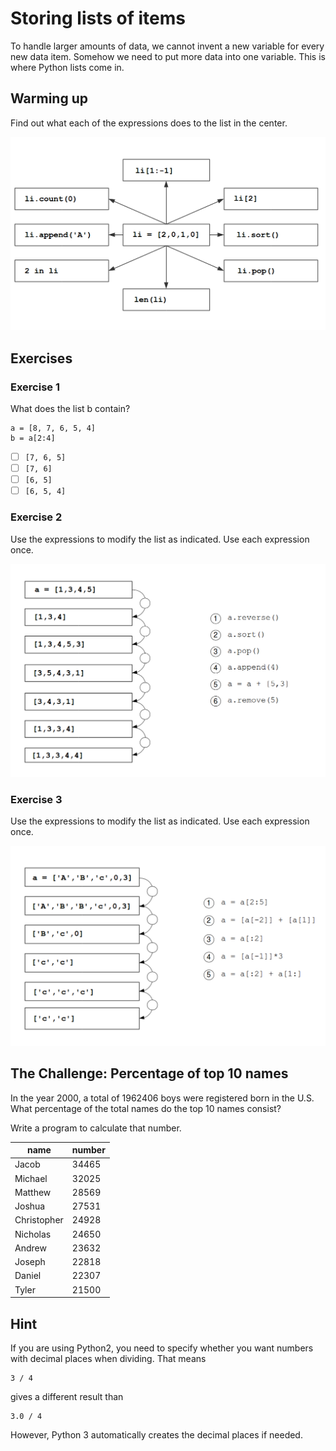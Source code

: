 
# Storing lists of items

To handle larger amounts of data, we cannot invent a new variable for every new data item. Somehow we need to put more data into one variable. This is where Python lists come in.

## Warming up

Find out what each of the expressions does to the list in the center.

![list exercise](../exercises/lists.png)


## Exercises

### Exercise 1

What does the list b contain?

    a = [8, 7, 6, 5, 4]
    b = a[2:4]

- [ ] `[7, 6, 5]`
- [ ] `[7, 6]`
- [ ] `[6, 5]`
- [ ] `[6, 5, 4]`

### Exercise 2

Use the expressions to modify the list as indicated. Use each expression once.

![list funcs exercise2](../exercises/list_funcs2.png)


### Exercise 3

Use the expressions to modify the list as indicated. Use each expression once.

![list funcs exercise1](../exercises/list_funcs1.png)


## The Challenge: Percentage of top 10 names

In the year 2000, a total of 1962406 boys were registered born in the U.S. What percentage of the total names do the top 10 names consist?

Write a program to calculate that number.

| name    | number |
|---------|--------|
| Jacob | 34465 |
| Michael | 32025 |
| Matthew | 28569 |
| Joshua | 27531 |
| Christopher | 24928 |
| Nicholas | 24650 |
| Andrew | 23632 |
| Joseph | 22818 |
| Daniel | 22307 |
| Tyler | 21500 |

## Hint

If you are using Python2, you need to specify whether you want numbers with decimal places when dividing. That means

    3 / 4 

gives a different result than
 
    3.0 / 4

However, Python 3 automatically creates the decimal places if needed.
